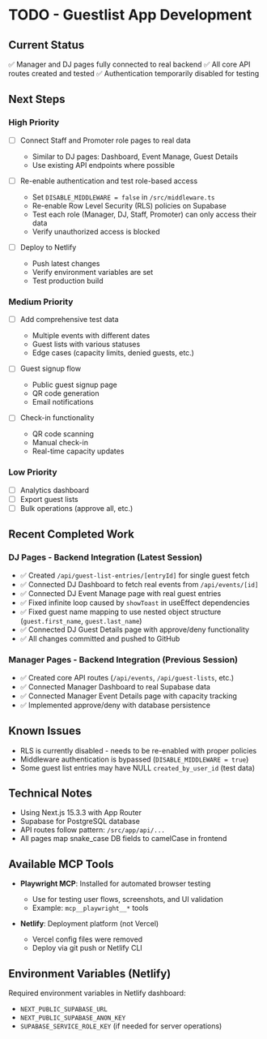 # TODO - Guestlist App Development

## Current Status
✅ Manager and DJ pages fully connected to real backend
✅ All core API routes created and tested
✅ Authentication temporarily disabled for testing

## Next Steps

### High Priority
- [ ] Connect Staff and Promoter role pages to real data
  - Similar to DJ pages: Dashboard, Event Manage, Guest Details
  - Use existing API endpoints where possible

- [ ] Re-enable authentication and test role-based access
  - Set `DISABLE_MIDDLEWARE = false` in `/src/middleware.ts`
  - Re-enable Row Level Security (RLS) policies on Supabase
  - Test each role (Manager, DJ, Staff, Promoter) can only access their data
  - Verify unauthorized access is blocked

- [ ] Deploy to Netlify
  - Push latest changes
  - Verify environment variables are set
  - Test production build

### Medium Priority
- [ ] Add comprehensive test data
  - Multiple events with different dates
  - Guest lists with various statuses
  - Edge cases (capacity limits, denied guests, etc.)

- [ ] Guest signup flow
  - Public guest signup page
  - QR code generation
  - Email notifications

- [ ] Check-in functionality
  - QR code scanning
  - Manual check-in
  - Real-time capacity updates

### Low Priority
- [ ] Analytics dashboard
- [ ] Export guest lists
- [ ] Bulk operations (approve all, etc.)

## Recent Completed Work

### DJ Pages - Backend Integration (Latest Session)
- ✅ Created `/api/guest-list-entries/[entryId]` for single guest fetch
- ✅ Connected DJ Dashboard to fetch real events from `/api/events/[id]`
- ✅ Connected DJ Event Manage page with real guest entries
- ✅ Fixed infinite loop caused by `showToast` in useEffect dependencies
- ✅ Fixed guest name mapping to use nested object structure (`guest.first_name`, `guest.last_name`)
- ✅ Connected DJ Guest Details page with approve/deny functionality
- ✅ All changes committed and pushed to GitHub

### Manager Pages - Backend Integration (Previous Session)
- ✅ Created core API routes (`/api/events`, `/api/guest-lists`, etc.)
- ✅ Connected Manager Dashboard to real Supabase data
- ✅ Connected Manager Event Details page with capacity tracking
- ✅ Implemented approve/deny with database persistence

## Known Issues
- RLS is currently disabled - needs to be re-enabled with proper policies
- Middleware authentication is bypassed (`DISABLE_MIDDLEWARE = true`)
- Some guest list entries may have NULL `created_by_user_id` (test data)

## Technical Notes
- Using Next.js 15.3.3 with App Router
- Supabase for PostgreSQL database
- API routes follow pattern: `/src/app/api/...`
- All pages map snake_case DB fields to camelCase in frontend

## Available MCP Tools
- **Playwright MCP**: Installed for automated browser testing
  - Use for testing user flows, screenshots, and UI validation
  - Example: `mcp__playwright__*` tools

- **Netlify**: Deployment platform (not Vercel)
  - Vercel config files were removed
  - Deploy via git push or Netlify CLI

## Environment Variables (Netlify)
Required environment variables in Netlify dashboard:
- `NEXT_PUBLIC_SUPABASE_URL`
- `NEXT_PUBLIC_SUPABASE_ANON_KEY`
- `SUPABASE_SERVICE_ROLE_KEY` (if needed for server operations)
